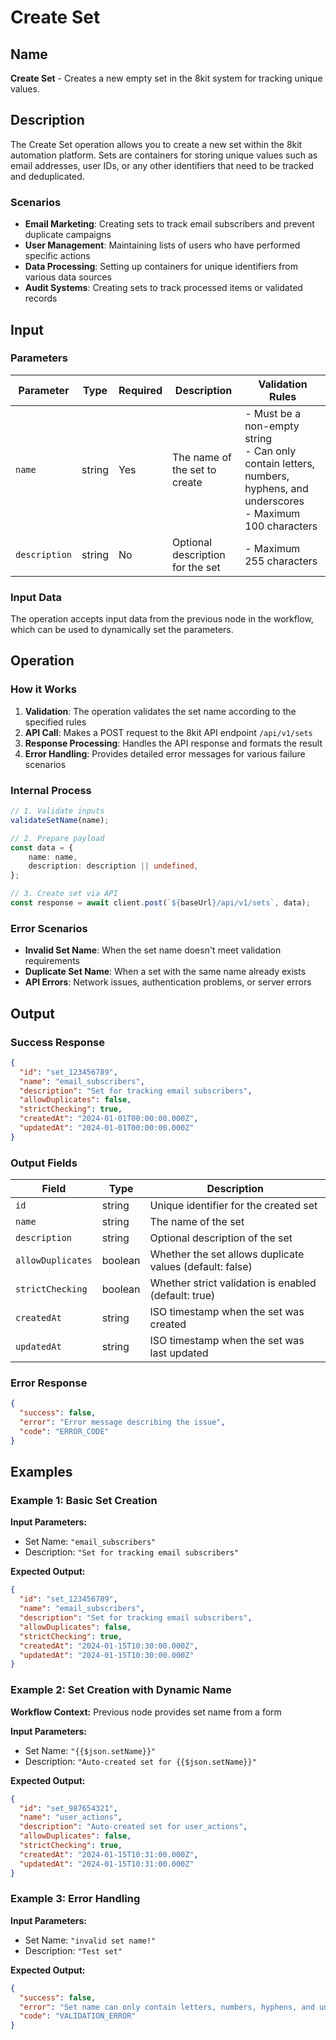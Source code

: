 # Create Set

## Name
**Create Set** - Creates a new empty set in the 8kit system for tracking unique values.

## Description
The Create Set operation allows you to create a new set within the 8kit automation platform. Sets are containers for storing unique values such as email addresses, user IDs, or any other identifiers that need to be tracked and deduplicated.

### Scenarios
- **Email Marketing**: Creating sets to track email subscribers and prevent duplicate campaigns
- **User Management**: Maintaining lists of users who have performed specific actions
- **Data Processing**: Setting up containers for unique identifiers from various data sources
- **Audit Systems**: Creating sets to track processed items or validated records

## Input

### Parameters

| Parameter | Type | Required | Description | Validation Rules |
|-----------|------|----------|-------------|-----------------|
| `name` | string | Yes | The name of the set to create | - Must be a non-empty string<br>- Can only contain letters, numbers, hyphens, and underscores<br>- Maximum 100 characters |
| `description` | string | No | Optional description for the set | - Maximum 255 characters |

### Input Data
The operation accepts input data from the previous node in the workflow, which can be used to dynamically set the parameters.

## Operation

### How it Works
1. **Validation**: The operation validates the set name according to the specified rules
2. **API Call**: Makes a POST request to the 8kit API endpoint `/api/v1/sets`
3. **Response Processing**: Handles the API response and formats the result
4. **Error Handling**: Provides detailed error messages for various failure scenarios

### Internal Process
```typescript
// 1. Validate inputs
validateSetName(name);

// 2. Prepare payload
const data = {
    name: name,
    description: description || undefined,
};

// 3. Create set via API
const response = await client.post(`${baseUrl}/api/v1/sets`, data);
```

### Error Scenarios
- **Invalid Set Name**: When the set name doesn't meet validation requirements
- **Duplicate Set Name**: When a set with the same name already exists
- **API Errors**: Network issues, authentication problems, or server errors

## Output

### Success Response
```json
{
  "id": "set_123456789",
  "name": "email_subscribers",
  "description": "Set for tracking email subscribers",
  "allowDuplicates": false,
  "strictChecking": true,
  "createdAt": "2024-01-01T00:00:00.000Z",
  "updatedAt": "2024-01-01T00:00:00.000Z"
}
```

### Output Fields

| Field | Type | Description |
|-------|------|-------------|
| `id` | string | Unique identifier for the created set |
| `name` | string | The name of the set |
| `description` | string | Optional description of the set |
| `allowDuplicates` | boolean | Whether the set allows duplicate values (default: false) |
| `strictChecking` | boolean | Whether strict validation is enabled (default: true) |
| `createdAt` | string | ISO timestamp when the set was created |
| `updatedAt` | string | ISO timestamp when the set was last updated |

### Error Response
```json
{
  "success": false,
  "error": "Error message describing the issue",
  "code": "ERROR_CODE"
}
```

## Examples

### Example 1: Basic Set Creation
**Input Parameters:**
- Set Name: `"email_subscribers"`
- Description: `"Set for tracking email subscribers"`

**Expected Output:**
```json
{
  "id": "set_123456789",
  "name": "email_subscribers",
  "description": "Set for tracking email subscribers",
  "allowDuplicates": false,
  "strictChecking": true,
  "createdAt": "2024-01-15T10:30:00.000Z",
  "updatedAt": "2024-01-15T10:30:00.000Z"
}
```

### Example 2: Set Creation with Dynamic Name
**Workflow Context:** Previous node provides set name from a form

**Input Parameters:**
- Set Name: `"{{$json.setName}}"`
- Description: `"Auto-created set for {{$json.setName}}"`

**Expected Output:**
```json
{
  "id": "set_987654321",
  "name": "user_actions",
  "description": "Auto-created set for user_actions",
  "allowDuplicates": false,
  "strictChecking": true,
  "createdAt": "2024-01-15T10:31:00.000Z",
  "updatedAt": "2024-01-15T10:31:00.000Z"
}
```

### Example 3: Error Handling
**Input Parameters:**
- Set Name: `"invalid set name!"`
- Description: `"Test set"`

**Expected Output:**
```json
{
  "success": false,
  "error": "Set name can only contain letters, numbers, hyphens, and underscores",
  "code": "VALIDATION_ERROR"
}
``` 